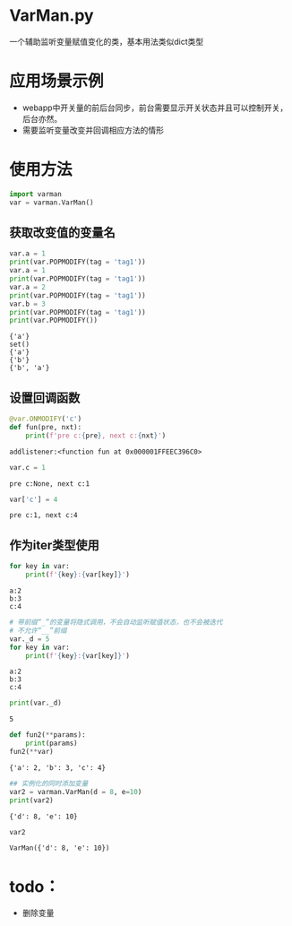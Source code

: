 # VarMan.py

一个辅助监听变量赋值变化的类，基本用法类似dict类型
 
 
# 应用场景示例

- webapp中开关量的前后台同步，前台需要显示开关状态并且可以控制开关，后台亦然。
- 需要监听变量改变并回调相应方法的情形


# 使用方法

```python
import varman
var = varman.VarMan()
```

## 获取改变值的变量名


```python
var.a = 1
print(var.POPMODIFY(tag = 'tag1'))
var.a = 1
print(var.POPMODIFY(tag = 'tag1'))
var.a = 2
print(var.POPMODIFY(tag = 'tag1'))
var.b = 3
print(var.POPMODIFY(tag = 'tag1'))
print(var.POPMODIFY())
```

    {'a'}
    set()
    {'a'}
    {'b'}
    {'b', 'a'}
    

## 设置回调函数


```python
@var.ONMODIFY('c')
def fun(pre, nxt):
    print(f'pre c:{pre}, next c:{nxt}')  
```

    addlistener:<function fun at 0x000001FFEEC396C0>
    


```python
var.c = 1
```

    pre c:None, next c:1
    


```python
var['c'] = 4
```

    pre c:1, next c:4
    

## 作为iter类型使用


```python
for key in var:
    print(f'{key}:{var[key]}')
```

    a:2
    b:3
    c:4
    


```python
# 带前缀“_”的变量将隐式调用，不会自动监听赋值状态，也不会被迭代
# 不允许“__”前缀
var._d = 5
for key in var:
    print(f'{key}:{var[key]}')
```

    a:2
    b:3
    c:4
    


```python
print(var._d)
```

    5
    


```python
def fun2(**params):
    print(params)
fun2(**var)
```

    {'a': 2, 'b': 3, 'c': 4}
    


```python
## 实例化的同时添加变量
var2 = varman.VarMan(d = 8, e=10)
print(var2)
```

    {'d': 8, 'e': 10}
    


```python
var2
```




    VarMan({'d': 8, 'e': 10})



# todo：

- 删除变量